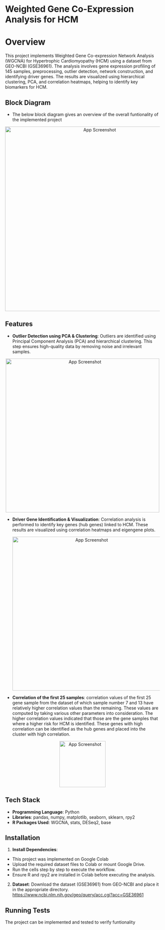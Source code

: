 
# Weighted Gene Co-Expression Analysis for HCM

# Overview

This project implements Weighted Gene Co-expression Network Analysis (WGCNA) for Hypertrophic Cardiomyopathy (HCM) using a dataset from GEO-NCBI (GSE36961). The analysis involves gene expression profiling of 145 samples, preprocessing, outlier detection, network construction, and identifying driver genes. The results are visualized using hierarchical clustering, PCA, and correlation heatmaps, helping to identify key biomarkers for HCM.




## Block Diagram

- The below block diagram gives an overview of the overall funtionality of the implemented project
 <p align="center">
  <img src="https://i.postimg.cc/Wzwb0YDT/Picture11.png" alt="App Screenshot" width="600">
</p>

## Features

- **Outlier Detection using PCA & Clustering**: Outliers are identified using Principal Component Analysis (PCA) and hierarchical clustering. This step ensures high-quality data by removing noise and irrelevant samples.
 <p align="center">
  <img src="https://i.postimg.cc/3xHNz7Zn/Picture10.png" alt="App Screenshot" width="500">
</p>


- **Driver Gene Identification & Visualization**: Correlation analysis is performed to identify key genes (hub genes) linked to HCM. These results are visualized using correlation heatmaps and eigengene plots.
  <p align="center">
  <img src="https://i.postimg.cc/7hm9dXFN/Picture9.png" alt="App Screenshot" width="500">
</p>

- **Correlation of the first 25 samples**: correlation values of the first 25 gene sample from the dataset of which sample number 7 and 13 have relatively higher correlation values than the remaining. These values are computed by taking various other parameters into consideration. The higher correlation values indicated that those are the gene samples that where a higher risk for HCM is identified. These genes with high correlation can be identified as the hub genes and placed into the cluster with high correlation.
 <p align="center">
  <img src="https://i.postimg.cc/L8HRzsDK/Picture8.png" alt="App Screenshot" width="150">
</p>


## Tech Stack

- **Programming Language**: Python
- **Libraries**: pandas, numpy, matplotlib, seaborn, sklearn, rpy2
- **R Packages Used**: WGCNA, stats, DESeq2, base

## Installation

1. **Install Dependencies**:
- This project was implemented on Google Colab
- Upload the required dataset files to Colab or mount Google Drive.
- Run the cells step by step to execute the workflow.
- Ensure R and rpy2 are installed in Colab before executing the analysis.

2. **Dataset**: Download the dataset (GSE36961) from GEO-NCBI and place it in the appropriate directory.
https://www.ncbi.nlm.nih.gov/geo/query/acc.cgi?acc=GSE36961



## Running Tests

The project can be implemented and tested to verify funtionality

